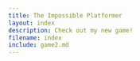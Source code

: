 ```yaml
---
title: The Impossible Platformer 
layout: index
description: Check out my new game!
filename: index
include: game2.md
---
```





